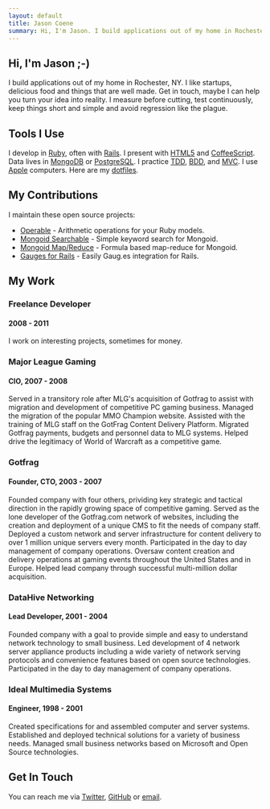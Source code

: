 ```yaml
---
layout: default
title: Jason Coene
summary: Hi, I'm Jason. I build applications out of my home in Rochester, NY.
---
```


## Hi, I'm Jason ;-)

I build applications out of my home in Rochester, NY. I like startups, delicious food and things that are well made. Get in touch, maybe I can help you turn your idea into reality. I measure before cutting, test continuously, keep things short and simple and avoid regression like the plague.

## Tools I Use

I develop in [Ruby](http://ruby-lang.org), often with [Rails](http://rubyonrails.org/). I present with [HTML5](http://diveintohtml5.org/) and [CoffeeScript](http://jashkenas.github.com/coffee-script/). Data lives in [MongoDB](http://mongodb.org) or [PostgreSQL](http://www.postgresql.org/). I practice [TDD](http://en.wikipedia.org/wiki/Test-driven_development), [BDD](http://en.wikipedia.org/wiki/Behavior_Driven_Development), and [MVC](http://en.wikipedia.org/wiki/Model-view-controller). I use [Apple](http://apple.com) computers. Here are my [dotfiles](https://github.com/jcoene/dotfiles).

## My Contributions

I maintain these open source projects:

- [Operable](https://github.com/jcoene/operable) - Arithmetic operations for your Ruby models.
- [Mongoid Searchable](https://github.com/jcoene/mongoid-searchable) - Simple keyword search for Mongoid.
- [Mongoid Map/Reduce](https://github.com/jcoene/mongoid-mapreduce) - Formula based map-reduce for Mongoid.
- [Gauges for Rails](https://github.com/jcoene/gauges-rails) - Easily Gaug.es integration for Rails.

## My Work

### Freelance Developer
#### 2008 - 2011

I work on interesting projects, sometimes for money.

### Major League Gaming
#### CIO, 2007 - 2008

Served in a transitory role after MLG's acquisition of Gotfrag to assist with migration and development of competitive PC gaming business. Managed the migration of the popular MMO Champion website. Assisted with the training of MLG staff on the GotFrag Content Delivery Platform. Migrated Gotfrag payments, budgets and personnel data to MLG systems. Helped drive the legitimacy of World of Warcraft as a competitive game.

### Gotfrag
#### Founder, CTO, 2003 - 2007

Founded company with four others, prividing key strategic and tactical direction in the rapidly growing space of competitive gaming. Served as the lone developer of the Gotfrag.com network of websites, including the creation and deployment of a unique CMS to fit the needs of company staff. Deployed a custom network and server infrastructure for content delivery to over 1 million unique servers every month. Participated in the day to day management of company operations. Oversaw content creation and delivery operations at gaming events throughout the United States and in Europe. Helped lead company through successful multi-million dollar acquisition.

### DataHive Networking
#### Lead Developer, 2001 - 2004

Founded company with a goal to provide simple and easy to understand network technology to small business. Led development of 4 network server appliance products including a wide variety of network serving protocols and convenience features based on open source technologies. Participated in the day to day management of company operations.

### Ideal Multimedia Systems
#### Engineer, 1998 - 2001

Created specifications for and assembled computer and server systems. Established and deployed technical solutions for a variety of business needs. Managed small business networks based on Microsoft and Open Source technologies.

## Get In Touch

You can reach me via [Twitter](http://twitter.com/jcoene), [GitHub](https://github.com/jcoene) or [email](mailto:jcoene@gmail.com).
